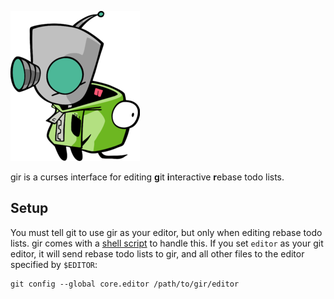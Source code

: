 ![](/../doc-imgs/gir.png)

gir is a curses interface for editing **g**it **i**nteractive **r**ebase todo lists.

## Setup

You must tell git to use gir as your editor, but only when editing rebase todo lists. gir comes with a [shell script](/editor) to handle this. If you set `editor` as your git editor, it will send rebase todo lists to gir, and all other files to the editor specified by `$EDITOR`:

    git config --global core.editor /path/to/gir/editor

